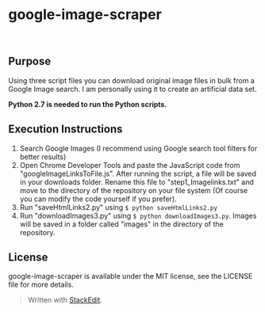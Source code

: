 

google-image-scraper
==================
<br/>

Purpose
-------------------------
Using three script files you can download original image files in bulk from a Google Image search. I am personally using it to create an artificial data set.

**Python 2.7 is needed to run the Python scripts.**

Execution Instructions
-------------------------

 1. Search Google Images (I recommend using Google search tool filters for better results)
 2. Open Chrome Developer Tools and paste the JavaScript code from "googleImageLinksToFile.js". After running the script, a file will be saved in your downloads folder. Rename this file to "step1_Imagelinks.txt" and move to the directory of the repository on your file system (Of course you can modify the code yourself if you prefer).
 3. Run "saveHtmlLinks2.py" using `$ python saveHtmlLinks2.py`
 4. Run "downloadImages3.py" using `$ python downloadImages3.py`. Images will be saved in a folder called "images" in the directory of the repository.


License
-------------------------

google-image-scraper is available under the MIT license, see the LICENSE file for more details.

> Written with [StackEdit](https://stackedit.io/).
